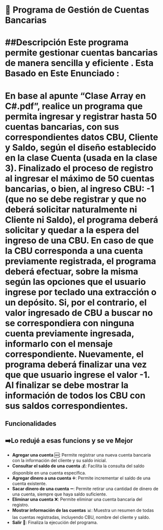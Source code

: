# 🏦 Programa de Gestión de Cuentas Bancarias

##Descripción
Este programa permite gestionar cuentas bancarias de manera sencilla y eficiente .
Esta Basado en Este Enunciado :
=============
En base al apunte “Clase Array en C#.pdf”, realice un programa que permita ingresar y registrar hasta 50 cuentas
bancarias, con sus correspondientes datos CBU, Cliente y Saldo, según el diseño establecido en la clase Cuenta (usada
en la clase 3).
Finalizado el proceso de registro al ingresar el máximo de 50 cuentas bancarias, o bien, al ingreso CBU: -1 (que no se
debe registrar y que no deberá solicitar naturalmente ni Cliente ni Saldo), el programa deberá solicitar y quedar a la
espera del ingreso de una CBU.
En caso de que la CBU corresponda a una cuenta previamente registrada, el programa deberá efectuar, sobre la
misma según las opciones que el usuario ingrese por teclado una extracción o un depósito.
Si, por el contrario, el valor ingresado de CBU a buscar no se correspondiera con ninguna cuenta previamente
ingresada, informarlo con el mensaje correspondiente.
Nuevamente, el programa deberá finalizar una vez que que usuario ingrese el valor -1. Al finalizar se debe mostrar la
información de todos los CBU con sus saldos correspondientes.
=============



## Funcionalidades

## ➡️Lo redujé  a esas funcions y se ve Mejor

- **Agregar una cuenta** 🆕: Permite registrar una nueva cuenta bancaria con la información del cliente y su saldo inicial.
- **Consultar el saldo de una cuenta** 💰: Facilita la consulta del saldo disponible en una cuenta específica.
- **Agregar dinero a una cuenta** ➕: Permite incrementar el saldo de una cuenta existente.
- **Sacar dinero de una cuenta** ➖: Permite retirar una cantidad de dinero de una cuenta, siempre que haya saldo suficiente.
- **Eliminar una cuenta** ❌: Permite eliminar una cuenta bancaria del registro.
- **Mostrar información de las cuentas** 📊: Muestra un resumen de todas las cuentas registradas, incluyendo CBU, nombre del cliente y saldo.
- **Salir** 🚪: Finaliza la ejecución del programa.
